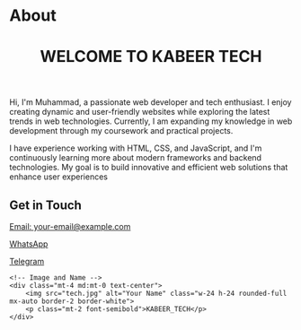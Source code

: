 # About
<!DOCTYPE html>
<html>
  <header>
    <h1>WELCOME TO KABEER TECH</h1>
  </header>
  <main>
    <p>Hi, I'm Muhammad, a passionate web developer and tech enthusiast. I enjoy creating dynamic and user-friendly websites while exploring the latest trends in web technologies. Currently, I am expanding my knowledge in web development through my coursework and practical projects.

I have experience working with HTML, CSS, and JavaScript, and I'm continuously learning more about modern frameworks and backend technologies. My goal is to build innovative and efficient web solutions that enhance user experiences</p>
  </main>
  <footer>
    <footer class="bg-gray-900 text-white py-6 px-4 md:px-12 flex flex-col md:flex-row justify-between items-center">
    <!-- Contact Links -->
    <div class="space-y-2 text-center md:text-left">
        <h2 class="text-lg font-semibold">Get in Touch</h2>
        <p><a href="mailto:kabiruusmanshamaki@gmail.com" class="text-blue-400 hover:underline">Email: your-email@example.com</a></p>
        <p><a href="https://wa.me/07089917073" class="text-green-400 hover:underline">WhatsApp</a></p>
        <p><a href="https://t.me/@mkabeer773" class="text-blue-300 hover:underline">Telegram</a></p>
    </div>
    
    <!-- Image and Name -->
    <div class="mt-4 md:mt-0 text-center">
        <img src="tech.jpg" alt="Your Name" class="w-24 h-24 rounded-full mx-auto border-2 border-white">
        <p class="mt-2 font-semibold">KABEER_TECH</p>
    </div>
</footer>

  </footer>
</html>
